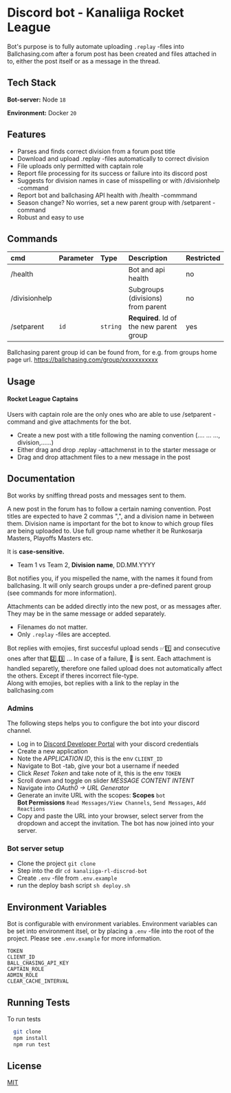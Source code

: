 
# Discord bot - Kanaliiga Rocket League

Bot's purpose is to fully automate uploading `.replay` -files into Ballchasing.com after a forum post has been created and files attached in to, either the post itself or as a message in the thread. 


## Tech Stack


**Bot-server:** Node `18`

**Environment:** Docker `20`

## Features

- Parses and finds correct division from a forum post title 
- Download and upload .replay -files automatically to correct division
- File uploads only permitted with captain role
- Report file processing for its success or failure into its discord post
- Suggests for division names in case of misspelling or with /divisionhelp -command
- Report bot and ballchasing API health with /health -commmand
- Season change? No worries, set a new parent group with /setparent -command
- Robust and easy to use




## Commands

|cmd| Parameter | Type     | Description                       | Restricted |
|:---| :-------- | :------- | :-------------------------------- | :-----|
|/health|      |  |  Bot and api health | no |
|/divisionhelp|       |  | Subgroups (divisions) from parent | no |
|/setparent| `id`      | `string` | **Required**. Id of the new parent group | yes |

Ballchasing parent group id can be found from, for e.g. from groups home page url. 
https://ballchasing.com/group/xxxxxxxxxxx
## Usage

#### Rocket League Captains

Users with captain role are the only ones who are able to use /setparent -command and give attachments for the bot.

- Create a new post with a title following the naming convention (.... ... ..., division,......)
- Either drag and drop .replay -attachmenst in to the starter message or
- Drag and drop attachment files to a new message in the post


## Documentation

Bot works by sniffing thread posts and messages sent to them. 

A new post in the forum has to follow a certain naming convention. Post titles are expected to have 2 commas ",", and a division name in between them. Division name is important for the bot to know to which group files are being uploaded to. Use full group name whether it be Runkosarja Masters, Playoffs Masters etc.

It is **case-sensitive.** 
 - Team 1 vs Team 2, **Division name**, DD.MM.YYYY

Bot notifies you, if you mispelled the name, with the names it found from ballchasing. It will only search groups under a pre-defined parent group (see commands for more information). 

Attachments can be added directly into the new post, or as messages after. They may be in the same message or added separately. 
- Filenames do not matter. 
- Only `.replay` -files are accepted. 

Bot replies with emojies, first succesful upload sends ✅1️⃣ and consecutive ones after that 2️⃣,3️⃣ ... 
In case of a failure, 🚫 is sent. Each attachment is handled separetly, therefore one failed upload does not automatically affect the others. Except if theres incorrect file-type. \
Along with emojies, bot replies with a link to the replay in the ballchasing.com



### Admins

The following steps helps you to configure the bot into your discord channel. 

- Log in to [Discord Developer Portal](https://discord.com/developers/applications) with your discord credentials
- Create a new application
- Note the *APPLICATION ID*, this is the env `CLIENT_ID`
- Navigate to Bot -tab, give your bot a username if needed
- Click *Reset Token* and take note of it, this is the env `TOKEN`
- Scroll down and toggle on slider *MESSAGE CONTENT INTENT* 
- Navigate into *OAuth0 -> URL Generator*
- Generate an invite URL with the scopes:
**Scopes** `bot`\
**Bot Permissions** `Read Messages/View Channels`, `Send Messages`, `Add Reactions`
- Copy and paste the URL into your browser, select server from the dropdown and accept the invitation. The bot has now joined into your server. 



### Bot server setup

- Clone the project `git clone`
- Step into the dir `cd kanaliiga-rl-discrod-bot`
- Create `.env` -file from `.env.example`
- run the deploy bash script `sh deploy.sh`

## Environment Variables

Bot is configurable with environment variables. Environment variables can be set into environment itsel, or by placing a `.env` -file into the root of the project. Please see `.env.example` for more information. 

`TOKEN`<br>
`CLIENT_ID`<br>
`BALL_CHASING_API_KEY`<br>
`CAPTAIN_ROLE`<br>
`ADMIN_ROLE`<br>
`CLEAR_CACHE_INTERVAL`

## Running Tests

To run tests

```bash
  git clone
  npm install
  npm run test
```


## License

[MIT](https://choosealicense.com/licenses/mit/)

